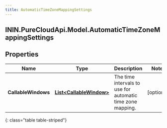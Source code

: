 ```yaml
---
title: AutomaticTimeZoneMappingSettings
---
```

## ININ.PureCloudApi.Model.AutomaticTimeZoneMappingSettings

## Properties

|Name | Type | Description | Notes|
|------------ | ------------- | ------------- | -------------|
| **CallableWindows** | [**List&lt;CallableWindow&gt;**](CallableWindow.html) | The time intervals to use for automatic time zone mapping. | [optional] |
{: class="table table-striped"}


